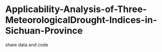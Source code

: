 # Applicability-Analysis-of-Three-MeteorologicalDrought-Indices-in-Sichuan-Province
share data and code
